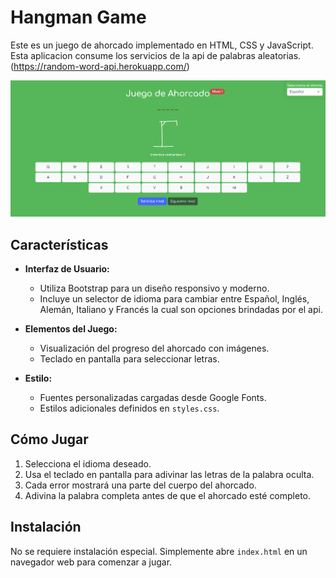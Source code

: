 # Hangman Game

Este es un juego de ahorcado implementado en HTML, CSS y JavaScript. Esta aplicacion consume los servicios de la api de palabras aleatorias. (https://random-word-api.herokuapp.com/)

![alt text](https://raw.githubusercontent.com/allydevper/hangman-game/refs/heads/main/demo.png)

## Características

- **Interfaz de Usuario:**
  - Utiliza Bootstrap para un diseño responsivo y moderno.
  - Incluye un selector de idioma para cambiar entre Español, Inglés, Alemán, Italiano y Francés la cual son opciones brindadas por el api.

- **Elementos del Juego:**
  - Visualización del progreso del ahorcado con imágenes.
  - Teclado en pantalla para seleccionar letras.

- **Estilo:**
  - Fuentes personalizadas cargadas desde Google Fonts.
  - Estilos adicionales definidos en `styles.css`.

## Cómo Jugar

1. Selecciona el idioma deseado.
2. Usa el teclado en pantalla para adivinar las letras de la palabra oculta.
3. Cada error mostrará una parte del cuerpo del ahorcado.
4. Adivina la palabra completa antes de que el ahorcado esté completo.

## Instalación

No se requiere instalación especial. Simplemente abre `index.html` en un navegador web para comenzar a jugar.
